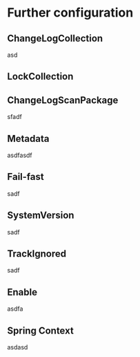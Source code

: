 # Further configuration

## ChangeLogCollection

asd

## LockCollection

## ChangeLogScanPackage

sfadf

## Metadata

asdfasdf

## Fail-fast 

sadf

## SystemVersion

sadf

## TrackIgnored

sadf

## Enable

asdfa

## Spring Context

asdasd



